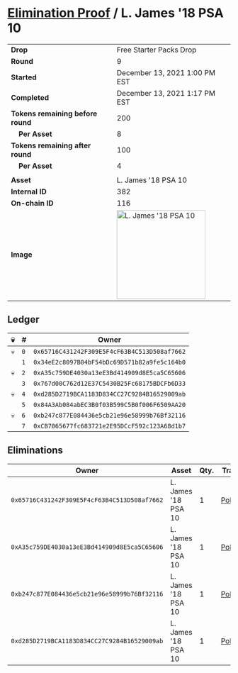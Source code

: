 # [Elimination Proof](./readme.md) / L. James &#039;18 PSA 10

|||
|---|---|
| **Drop** | Free Starter Packs Drop |
| **Round** | 9 |
| **Started** | December 13, 2021 1:00 PM EST |
| **Completed** | December 13, 2021 1:17 PM EST |
| **Tokens remaining before round** | 200 |
| **&nbsp;&nbsp;&nbsp;&nbsp;Per Asset** | 8 |
| **Tokens remaining after round** | 100 |
| **&nbsp;&nbsp;&nbsp;&nbsp;Per Asset** | 4 |
| | |
| **Asset** | L. James &#039;18 PSA 10 |
| **Internal ID** | 382 |
| **On-chain ID** | 116 |
| **Image** | <img src="https://tcdn.blokpax.com/95048cbb-7e6f-4e96-8351-c1e7f64bcaa8/be994015434630e7b68378aff97ae7d892161ef9544ecedda4124de08684b642.jpg" height="200" alt="L. James &#039;18 PSA 10" /> |

## Ledger

| 💀 | # | Owner |
| --- | --- | --- |
| 💀 | `0` | `0x65716C431242F309E5F4cF63B4C513D508af7662` |
|  | `1` | `0x34eE2c8097B04bF54bDc69D571b82a9fe5c164b0` |
| 💀 | `2` | `0xA35c759DE4030a13eE3Bd414909d8E5ca5C65606` |
|  | `3` | `0x767d00C762d12E37C5430B25Fc68175BDCFb6D33` |
| 💀 | `4` | `0xd285D2719BCA1183D834CC27C9284B16529009ab` |
|  | `5` | `0x84A3Ab084abEC3B0f03B599C5B0f006F6509AA20` |
| 💀 | `6` | `0xb247c877E084436e5cb21e96e58999b76Bf32116` |
|  | `7` | `0xCB7065677fc683721e2E95DCcF592c123A68d1b7` |


## Eliminations

| Owner | Asset | Qty. | Transaction |
| --- | --- | --- | --- |
| `0x65716C431242F309E5F4cF63B4C513D508af7662` | L. James '18 PSA 10 | 1 | [Polygonscan](https://polygonscan.com/tx/0xa500b85ff7c3f72ffdf5701e3458de6c1416e2d1b7f0e36026d0a174b2714928) |
| `0xA35c759DE4030a13eE3Bd414909d8E5ca5C65606` | L. James '18 PSA 10 | 1 | [Polygonscan](https://polygonscan.com/tx/0x9bc3f8f65bcd221eb0fdb9920401b084977150c403e36866804bb1b5f5f23220) |
| `0xb247c877E084436e5cb21e96e58999b76Bf32116` | L. James '18 PSA 10 | 1 | [Polygonscan](https://polygonscan.com/tx/0xbd259dde2e6545c7a5fdb7d97b945c3f177175e2655c28e36c8a50737b25db06) |
| `0xd285D2719BCA1183D834CC27C9284B16529009ab` | L. James '18 PSA 10 | 1 | [Polygonscan](https://polygonscan.com/tx/0xa8781c8fd355472ce170ade0f30c78cc60d3f90fbdc0b3e9730d21fb50ee2bbe) |
